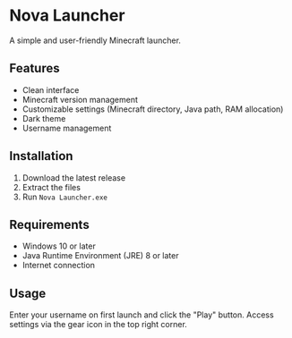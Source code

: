 # Nova Launcher

A simple and user-friendly Minecraft launcher.

## Features

- Clean interface
- Minecraft version management
- Customizable settings (Minecraft directory, Java path, RAM allocation)
- Dark theme
- Username management

## Installation

1. Download the latest release
2. Extract the files
3. Run `Nova Launcher.exe`

## Requirements

- Windows 10 or later
- Java Runtime Environment (JRE) 8 or later
- Internet connection

## Usage

Enter your username on first launch and click the "Play" button.
Access settings via the gear icon in the top right corner.
